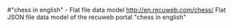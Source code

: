#"chess in english" - Flat file data model
http://en.recuweb.com/chess/
Flat JSON file data model of the recuweb portal "chess in english"
